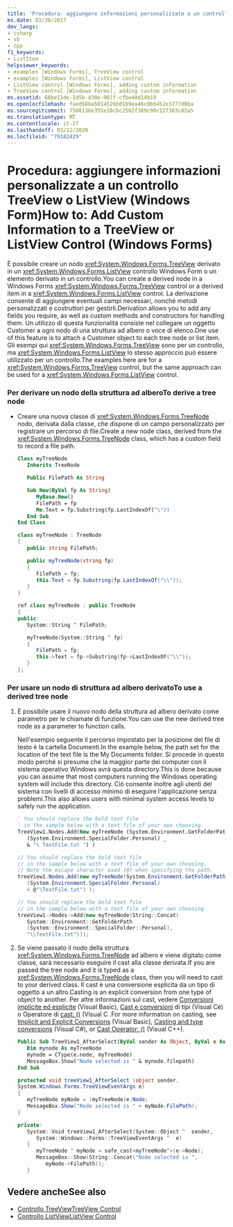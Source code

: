 ```yaml
---
title: 'Procedura: aggiungere informazioni personalizzate a un controllo TreeView o ListViewHow to: Add Custom Information to a TreeView or ListView Control'
ms.date: 03/30/2017
dev_langs:
- csharp
- vb
- cpp
f1_keywords:
- ListItem
helpviewer_keywords:
- examples [Windows Forms], TreeView control
- examples [Windows Forms], ListView control
- ListView control [Windows Forms], adding custom information
- TreeView control [Windows Forms], adding custom information
ms.assetid: 68be11de-1d5b-430e-901f-cfbe48d14b19
ms.openlocfilehash: faed586a5814526b0169ea46c8bb452e3777d8ba
ms.sourcegitcommit: 7588136e355e10cbc2582f389c90c127363c02a5
ms.translationtype: MT
ms.contentlocale: it-IT
ms.lasthandoff: 03/12/2020
ms.locfileid: "79182429"
---
```

# <a name="how-to-add-custom-information-to-a-treeview-or-listview-control-windows-forms"></a><span data-ttu-id="9a1b0-102">Procedura: aggiungere informazioni personalizzate a un controllo TreeView o ListView (Windows Form)</span><span class="sxs-lookup"><span data-stu-id="9a1b0-102">How to: Add Custom Information to a TreeView or ListView Control (Windows Forms)</span></span>
<span data-ttu-id="9a1b0-103">È possibile creare un nodo <xref:System.Windows.Forms.TreeView> derivato in un <xref:System.Windows.Forms.ListView> controllo Windows Form o un elemento derivato in un controllo.</span><span class="sxs-lookup"><span data-stu-id="9a1b0-103">You can create a derived node in a Windows Forms <xref:System.Windows.Forms.TreeView> control or a derived item in a <xref:System.Windows.Forms.ListView> control.</span></span> <span data-ttu-id="9a1b0-104">La derivazione consente di aggiungere eventuali campi necessari, nonché metodi personalizzati e costruttori per gestirli.</span><span class="sxs-lookup"><span data-stu-id="9a1b0-104">Derivation allows you to add any fields you require, as well as custom methods and constructors for handling them.</span></span> <span data-ttu-id="9a1b0-105">Un utilizzo di questa funzionalità consiste nel collegare un oggetto Customer a ogni nodo di una struttura ad albero o voce di elenco.</span><span class="sxs-lookup"><span data-stu-id="9a1b0-105">One use of this feature is to attach a Customer object to each tree node or list item.</span></span> <span data-ttu-id="9a1b0-106">Gli esempi qui <xref:System.Windows.Forms.TreeView> sono per un controllo, ma <xref:System.Windows.Forms.ListView> lo stesso approccio può essere utilizzato per un controllo.</span><span class="sxs-lookup"><span data-stu-id="9a1b0-106">The examples here are for a <xref:System.Windows.Forms.TreeView> control, but the same approach can be used for a <xref:System.Windows.Forms.ListView> control.</span></span>  
  
### <a name="to-derive-a-tree-node"></a><span data-ttu-id="9a1b0-107">Per derivare un nodo della struttura ad albero</span><span class="sxs-lookup"><span data-stu-id="9a1b0-107">To derive a tree node</span></span>  
  
- <span data-ttu-id="9a1b0-108">Creare una nuova classe di <xref:System.Windows.Forms.TreeNode> nodo, derivata dalla classe, che dispone di un campo personalizzato per registrare un percorso di file.</span><span class="sxs-lookup"><span data-stu-id="9a1b0-108">Create a new node class, derived from the <xref:System.Windows.Forms.TreeNode> class, which has a custom field to record a file path.</span></span>  
  
    ```vb  
    Class myTreeNode  
       Inherits TreeNode  
  
       Public FilePath As String  
  
       Sub New(ByVal fp As String)  
          MyBase.New()  
          FilePath = fp  
          Me.Text = fp.Substring(fp.LastIndexOf("\"))  
       End Sub  
    End Class  
    ```  
  
    ```csharp  
    class myTreeNode : TreeNode  
    {  
       public string FilePath;  
  
       public myTreeNode(string fp)  
       {  
          FilePath = fp;  
          this.Text = fp.Substring(fp.LastIndexOf("\\"));  
       }  
    }  
    ```  
  
    ```cpp  
    ref class myTreeNode : public TreeNode  
    {  
    public:  
       System::String ^ FilePath;  
  
       myTreeNode(System::String ^ fp)  
       {  
          FilePath = fp;  
          this->Text = fp->Substring(fp->LastIndexOf("\\"));  
       }  
    };  
    ```  
  
### <a name="to-use-a-derived-tree-node"></a><span data-ttu-id="9a1b0-109">Per usare un nodo di struttura ad albero derivato</span><span class="sxs-lookup"><span data-stu-id="9a1b0-109">To use a derived tree node</span></span>  
  
1. <span data-ttu-id="9a1b0-110">È possibile usare il nuovo nodo della struttura ad albero derivato come parametro per le chiamate di funzione.</span><span class="sxs-lookup"><span data-stu-id="9a1b0-110">You can use the new derived tree node as a parameter to function calls.</span></span>  
  
     <span data-ttu-id="9a1b0-111">Nell'esempio seguente il percorso impostato per la posizione del file di testo è la cartella Documenti.</span><span class="sxs-lookup"><span data-stu-id="9a1b0-111">In the example below, the path set for the location of the text file is the My Documents folder.</span></span> <span data-ttu-id="9a1b0-112">Si procede in questo modo perché si presume che la maggior parte dei computer con il sistema operativo Windows avrà questa directory.</span><span class="sxs-lookup"><span data-stu-id="9a1b0-112">This is done because you can assume that most computers running the Windows operating system will include this directory.</span></span> <span data-ttu-id="9a1b0-113">Ciò consente inoltre agli utenti del sistema con livelli di accesso minimo di eseguire l'applicazione senza problemi.</span><span class="sxs-lookup"><span data-stu-id="9a1b0-113">This also allows users with minimal system access levels to safely run the application.</span></span>  
  
    ```vb  
    ' You should replace the bold text file
    ' in the sample below with a text file of your own choosing.  
    TreeView1.Nodes.Add(New myTreeNode (System.Environment.GetFolderPath _  
       (System.Environment.SpecialFolder.Personal) _  
       & "\ TextFile.txt ") )  
    ```  
  
    ```csharp  
    // You should replace the bold text file
    // in the sample below with a text file of your own choosing.  
    // Note the escape character used (@) when specifying the path.  
    treeView1.Nodes.Add(new myTreeNode(System.Environment.GetFolderPath
       (System.Environment.SpecialFolder.Personal)
       + @"\TextFile.txt") );  
    ```  
  
    ```cpp  
    // You should replace the bold text file
    // in the sample below with a text file of your own choosing.  
    treeView1->Nodes->Add(new myTreeNode(String::Concat(  
       System::Environment::GetFolderPath  
       (System::Environment::SpecialFolder::Personal),  
       "\\TextFile.txt")));  
    ```  
  
2. <span data-ttu-id="9a1b0-114">Se viene passato il nodo della struttura <xref:System.Windows.Forms.TreeNode> ad albero e viene digitato come classe, sarà necessario eseguire il cast alla classe derivata.</span><span class="sxs-lookup"><span data-stu-id="9a1b0-114">If you are passed the tree node and it is typed as a <xref:System.Windows.Forms.TreeNode> class, then you will need to cast to your derived class.</span></span> <span data-ttu-id="9a1b0-115">Il cast è una conversione esplicita da un tipo di oggetto a un altro.</span><span class="sxs-lookup"><span data-stu-id="9a1b0-115">Casting is an explicit conversion from one type of object to another.</span></span> <span data-ttu-id="9a1b0-116">Per altre informazioni sul cast, vedere [Conversioni implicite ed esplicite](../../../visual-basic/programming-guide/language-features/data-types/implicit-and-explicit-conversions.md) (Visual Basic), [Cast e conversioni](../../../csharp/programming-guide/types/casting-and-type-conversions.md) di tipi (Visual Cè) o Operatore di [cast: ()](/cpp/cpp/cast-operator-parens) (Visual C .</span><span class="sxs-lookup"><span data-stu-id="9a1b0-116">For more information on casting, see [Implicit and Explicit Conversions](../../../visual-basic/programming-guide/language-features/data-types/implicit-and-explicit-conversions.md) (Visual Basic), [Casting and type conversions](../../../csharp/programming-guide/types/casting-and-type-conversions.md) (Visual C#), or [Cast Operator: ()](/cpp/cpp/cast-operator-parens) (Visual C++).</span></span>  
  
    ```vb  
    Public Sub TreeView1_AfterSelect(ByVal sender As Object, ByVal e As System.Windows.Forms.TreeViewEventArgs) Handles TreeView1.AfterSelect  
       Dim mynode As myTreeNode  
       mynode = CType(e.node, myTreeNode)  
       MessageBox.Show("Node selected is " & mynode.filepath)  
    End Sub  
    ```  
  
    ```csharp  
    protected void treeView1_AfterSelect (object sender,  
    System.Windows.Forms.TreeViewEventArgs e)  
    {  
       myTreeNode myNode = (myTreeNode)e.Node;  
       MessageBox.Show("Node selected is " + myNode.FilePath);  
    }  
    ```  
  
    ```cpp  
    private:  
       System::Void treeView1_AfterSelect(System::Object ^  sender,  
          System::Windows::Forms::TreeViewEventArgs ^  e)  
       {  
          myTreeNode ^ myNode = safe_cast<myTreeNode^>(e->Node);  
          MessageBox::Show(String::Concat("Node selected is ",
             myNode->FilePath));  
       }  
    ```  
  
## <a name="see-also"></a><span data-ttu-id="9a1b0-117">Vedere anche</span><span class="sxs-lookup"><span data-stu-id="9a1b0-117">See also</span></span>

- [<span data-ttu-id="9a1b0-118">Controllo TreeView</span><span class="sxs-lookup"><span data-stu-id="9a1b0-118">TreeView Control</span></span>](treeview-control-windows-forms.md)
- [<span data-ttu-id="9a1b0-119">Controllo ListView</span><span class="sxs-lookup"><span data-stu-id="9a1b0-119">ListView Control</span></span>](listview-control-windows-forms.md)
